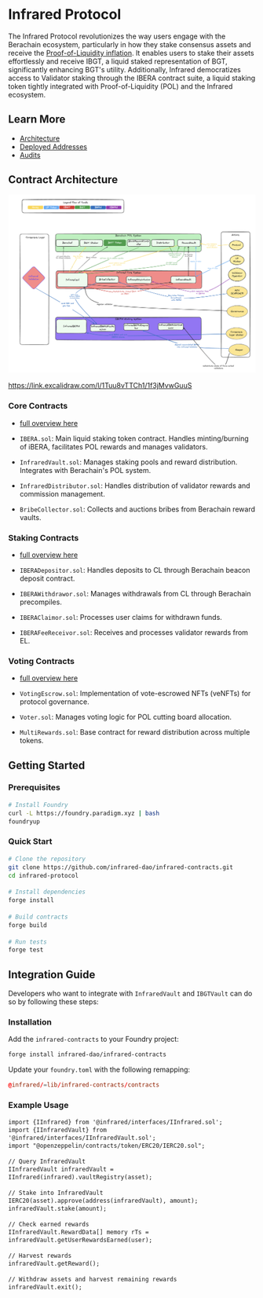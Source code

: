 # Infrared Protocol

The Infrared Protocol revolutionizes the way users engage with the Berachain ecosystem, particularly in how they stake consensus assets and receive the [Proof-of-Liquidity inflation](https://docs.berachain.com/learn/what-is-proof-of-liquidity#what-is-proof-of-liquidity). It enables users to stake their assets effortlessly and receive IBGT, a liquid staked representation of BGT, significantly enhancing BGT's utility. Additionally, Infrared democratizes access to Validator staking through the IBERA contract suite, a liquid staking token tightly integrated with Proof-of-Liquidity (POL) and the Infrared ecosystem.

## Learn More
- [Architecture](https://docs.infrared.finance/developers/architecture)
- [Deployed Addresses](https://docs.infrared.finance/testnet/deployments)
- [Audits](https://docs.infrared.finance/developers/audits)

## Contract Architecture

![Architecture](Architecture.png)

https://link.excalidraw.com/l/1Tuu8vTTCh1/1f3jMvwGuuS

### Core Contracts

- [full overview here](https://github.com/infrared-dao/infrared-contracts/blob/develop/src/core/README.md)

- `IBERA.sol`: Main liquid staking token contract. Handles minting/burning of iBERA, facilitates POL rewards and manages validators.
- `InfraredVault.sol`: Manages staking pools and reward distribution. Integrates with Berachain's POL system.
- `InfraredDistributor.sol`: Handles distribution of validator rewards and commission management.
- `BribeCollector.sol`: Collects and auctions bribes from Berachain reward vaults.

### Staking Contracts

- [full overview here](https://github.com/infrared-dao/infrared-contracts/blob/develop/src/staking/README.md)

- `IBERADepositor.sol`: Handles deposits to CL through Berachain beacon deposit contract.
- `IBERAWithdrawor.sol`: Manages withdrawals from CL through Berachain precompiles.
- `IBERAClaimor.sol`: Processes user claims for withdrawn funds.
- `IBERAFeeReceivor.sol`: Receives and processes validator rewards from EL.

### Voting Contracts

- [full overview here](https://github.com/infrared-dao/infrared-contracts/blob/develop/src/voting/README.md)

- `VotingEscrow.sol`: Implementation of vote-escrowed NFTs (veNFTs) for protocol governance.
- `Voter.sol`: Manages voting logic for POL cutting board allocation.
- `MultiRewards.sol`: Base contract for reward distribution across multiple tokens.

## Getting Started

### Prerequisites

```bash
# Install Foundry
curl -L https://foundry.paradigm.xyz | bash
foundryup
```

### Quick Start

```bash
# Clone the repository
git clone https://github.com/infrared-dao/infrared-contracts.git
cd infrared-protocol

# Install dependencies
forge install

# Build contracts
forge build

# Run tests
forge test

```

## Integration Guide

Developers who want to integrate with `InfraredVault` and `IBGTVault` can do so by following these steps:

### Installation

Add the `infrared-contracts` to your Foundry project:
```bash
forge install infrared-dao/infrared-contracts
```

Update your `foundry.toml` with the following remapping:
```toml
@infrared/=lib/infrared-contracts/contracts
```

### Example Usage
```solidity
import {IInfrared} from '@infrared/interfaces/IInfrared.sol';
import {IInfraredVault} from '@infrared/interfaces/IInfraredVault.sol';
import "@openzeppelin/contracts/token/ERC20/IERC20.sol";

// Query InfraredVault
IInfraredVault infraredVault = IInfrared(infrared).vaultRegistry(asset);

// Stake into InfraredVault
IERC20(asset).approve(address(infraredVault), amount);
infraredVault.stake(amount);

// Check earned rewards
IInfraredVault.RewardData[] memory rTs = infraredVault.getUserRewardsEarned(user);

// Harvest rewards
infraredVault.getReward();

// Withdraw assets and harvest remaining rewards
infraredVault.exit();
```

